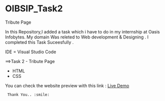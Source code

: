 # OIBSIP_Task2
Tribute Page

In this Repository,I added a task which i have to do in my internship at Oasis Infobytes.
My domain Was releted to Web development & Designing .
I completed this Task Suceesfully .

IDE = Visual Studio Code

  
==>Task 2 - Tribute Page 
  - HTML
  - CSS 
  
  You can check the website preview with this link :  [Live Demo](https://sheel2002.github.io/OIBSIP_Task2/)
	  
	 Thank You.. :smile:
 
